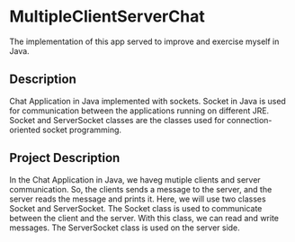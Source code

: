 # MultipleClientServerChat

The implementation of this app served to improve and exercise myself in Java.

## Description
Chat Application in Java implemented with sockets.
Socket in Java is used for communication between the applications running on different JRE. Socket and ServerSocket classes are the classes used for connection-oriented socket programming.

## Project Description
In the Chat Application in Java, we haveg mutiple clients and server communication. So, the clients sends a message to the server, and the server reads the message and prints it. Here, we will use two classes Socket and ServerSocket. The Socket class is used to communicate between the client and the server. With this class, we can read and write messages. The ServerSocket class is used on the server side.
